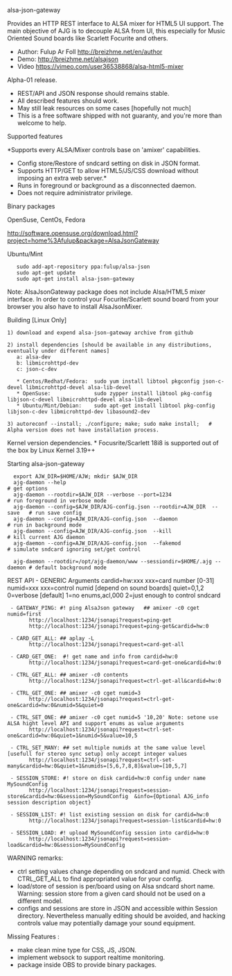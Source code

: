 

alsa-json-gateway


Provides an HTTP REST interface to ALSA mixer for HTML5 UI support. The main objective of AJG is to decouple ALSA from UI, this especially for Music Oriented Sound boards like Scarlett Focurite and others.


* Author: Fulup Ar Foll http://breizhme.net/en/author
* Demo:   http://breizhme.net/alsajson
* Video   https://vimeo.com/user36538868/alsa-html5-mixer

Alpha-01 release.

   * REST/API and JSON response should remains stable.
   * All described features should work.
   * May still leak resources on some cases [hopefully not much]
   * This is a free software shipped with not guaranty, and you're more than welcome to help.

Supported features

*Supports every ALSA/Mixer controls base on 'amixer' capabilities.
* Config store/Restore of sndcard setting on disk in JSON format.
* Supports HTTP/GET to allow HTML5/JS/CSS download without imposing an extra web server.*
* Runs in foreground or background as a disconnected daemon.
* Does not require administrator privilege.

Binary packages

   OpenSuse, CentOs, Fedora

   http://software.opensuse.org/download.html?project=home%3Afulup&package=AlsaJsonGateway

   Ubuntu/Mint

       sudo add-apt-repository ppa:fulup/alsa-json
       sudo apt-get update
       sudo apt-get install alsa-json-gateway

   Note: AlsaJsonGateway package does not include Alsa/HTML5 mixer interface. In order to control
   your Focurite/Scarlett sound board from your browser you also have to install AlsaJsonMixer.

Building [Linux Only]

    1) download and expend alsa-json-gateway archive from github

    2) install dependencies [should be available in any distributions, eventually under different names]
       a: alsa-dev
       b: libmicrohttpd-dev
       c: json-c-dev

       * Centos/Redhat/Fedora:  sudo yum install libtool pkgconfig json-c-devel libmicrohttpd-devel alsa-lib-devel
       * OpenSuse:              sudo zypper install libtool pkg-config libjson-c-devel libmicrohttpd-devel alsa-lib-devel
       * Ubuntu/Mint/Debian:    sudo apt-get install libtool pkg-config libjson-c-dev libmicrohttpd-dev libasound2-dev

    3) autoreconf --install; ./configure; make; sudo make install;   # Alpha version does not have installation process.

Kernel version dependencies.
       * Focusrite/Scarlett 18i8 is supported out of the box by Linux Kernel 3.19++

Starting alsa-json-gateway

      export AJW_DIR=$HOME/AJW; mkdir $AJW_DIR
      ajg-daemon --help                                                        # get options
      ajg-daemon --rootdir=$AJW_DIR --verbose --port=1234                      # run foreground in verbose mode
      ajg-daemon --config=$AJW_DIR/AJG-config.json --rootdir=AJW_DIR  --save   # run save config
      ajg-daemon --config=AJW_DIR/AJG-config.json  --daemon                    # run in background mode
      ajg-daemon --config=AJW_DIR/AJG-config.json  --kill                      # kill current AJG daemon
      ajg-daemon --config=AJW_DIR/AJG-config.json  --fakemod                   # simulate sndcard ignoring set/get control

      ajg-daemon --rootdir=/opt/ajg-daemon/www --sessiondir=$HOME/.ajg --daemon # default background mode

REST API
     - GENERIC Arguments
           cardid=hw:xxx  xxx=card number [0-31]
           numid=xxx    xxx=control numid [depend on sound boards]
           quiet=0,1,2  0=verbose [default] 1=no enums,acl,000 2=just enough to control sndcard

     - GATEWAY_PING: #! ping AlsaJson gateway   ## amixer -c0 cget numid=first
           http://localhost:1234/jsonapi?request=ping-get
           http://localhost:1234/jsonapi?request=ping-get&cardid=hw:0

     - CARD_GET_ALL: ## aplay -L
           http://localhost:1234/jsonapi?request=card-get-all

     - CARD_GET_ONE:  #! get name and info from cardid=hw:0
           http://localhost:1234/jsonapi?request=card-get-one&cardid=hw:0

     - CTRL_GET_ALL: ## amixer -c0 contents
           http://localhost:1234/jsonapi?request=ctrl-get-all&cardid=hw:0

     - CTRL_GET_ONE: ## amixer -c0 cget numid=3
           http://localhost:1234/jsonapi?request=ctrl-get-one&cardid=hw:0&numid=5&quiet=0

     - CTRL_SET_ONE: ## amixer -c0 cget numid=5 '10,20' Note: setone use ALSA hight level API and support enums as value arguments
           http://localhost:1234/jsonapi?request=ctrl-set-one&cardid=hw:0&quiet=1&numid=5&value=10,5

     - CTRL_SET_MANY: ## set multiple numids at the same value level [usefull for stereo sync setup] only accept integer values
           http://localhost:1234/jsonapi?request=ctrl-set-many&cardid=hw:0&quiet=1&numids=[5,6,7,8,8]&value=[10,5,7]

     - SESSION_STORE: #! store on disk cardid=hw:0 config under name MySoundConfig
           http://localhost:1234/jsonapi?request=session-store&cardid=hw:0&session=MySoundConfig  &info={Optional AJG_info session description object}

     - SESSION_LIST: #! list existing session on disk for cardid=hw:0
           http://localhost:1234/jsonapi?request=session-list&cardid=hw:0

     - SESSION_LOAD: #! upload MySoundConfig session into cardid=hw:0
           http://localhost:1234/jsonapi?request=session-load&cardid=hw:0&session=MySoundConfig

WARNING remarks:

* ctrl setting values change depending on sndcard and numid. Check with CTRL_GET_ALL to find appropriated value for your config.
* load/store of session is per/board using on Alsa sndcard short name. Warning: session store from a given card should not be used on a different model.
* configs and sessions are store in JSON and accessible within Session directory. Nevertheless manually editing should be avoided, and hacking controls value may potentially damage your sound equipment.

Missing Features :

* make clean mine type for CSS, JS, JSON.
* implement websock to support realtime monitoring.
* package inside OBS to provide binary packages.


